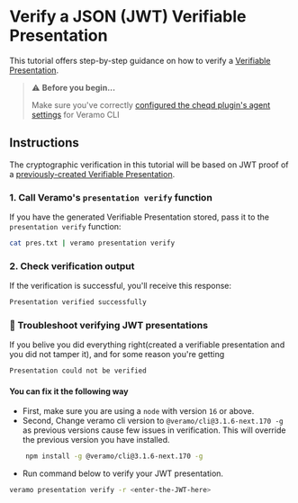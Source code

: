 # Verify a JSON (JWT) Verifiable Presentation

This tutorial offers step-by-step guidance on how to verify a [Verifiable Presentation](https://w3c-ccg.github.io/vp-request-spec/).

> ⚠️ **Before you begin...**
>
> Make sure you've correctly [configured the cheqd plugin's agent settings](../../guides/software-development-kits-sdks/veramo-sdk-for-cheqd/setup-cli.md) for Veramo CLI

## Instructions

The cryptographic verification in this tutorial will be based on JWT proof of a [previously-created Verifiable Presentation](verifiable-presentations.md).

### 1. Call Veramo's `presentation verify` function

If you have the generated Verifiable Presentation stored, pass it to the `presentation verify` function:

```bash
cat pres.txt | veramo presentation verify
```

### 2. Check verification output

If the verification is successful, you'll receive this response:

```bash
Presentation verified successfully
```

### 🤨 Troubleshoot verifying JWT presentations

If you belive you did everything right(created a verifiable presentation and you did not tamper it), and for some reason you're getting

```bash
Presentation could not be verified
```

#### You can fix it the following way

* First, make sure you are using a `node` with version `16` or above.
* Second, Change veramo cli version to `@veramo/cli@3.1.6-next.170 -g` as previous versions cause few issues in verification. This will override the previous version you have installed.

```bash
    npm install -g @veramo/cli@3.1.6-next.170 -g
```

* Run command below to verify your JWT presentation.

```bash
veramo presentation verify -r <enter-the-JWT-here>
```
